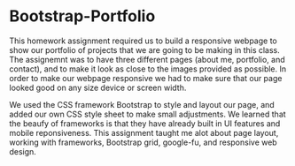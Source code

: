 # Bootstrap-Portfolio

This homework assignment required us to build a responsive webpage to show our portfolio of projects that we are going to be making in this class. The assignemnt was to have three different pages (about me, portfolio, and contact), and to make it look as close to the images provided as possible. In order to make our webpage responsive we had to make sure that our page looked good on any size device or screen width.

We used the CSS framework Bootstrap to style and layout our page, and added our own CSS style sheet to make small adjustments. We learned that the beaufy of frameworks is that they have already built in UI features and mobile reponsiveness. This assignment taught me alot about page layout, working with frameworks, Bootstrap grid, google-fu, and responsive web design. 